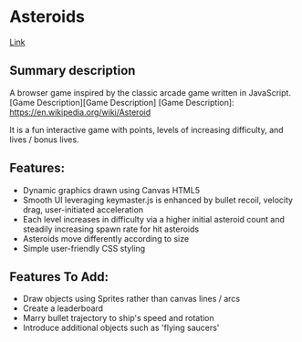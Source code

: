 # Asteroids

[Link][Link]

[Link]: http://TBD

## Summary description

A browser game inspired by the classic arcade game written in JavaScript. [Game Description][Game Description] [Game Description]: https://en.wikipedia.org/wiki/Asteroid

It is a fun interactive game with points, levels of increasing difficulty, and lives / bonus lives.

## Features:

- Dynamic graphics drawn using Canvas HTML5
- Smooth UI leveraging keymaster.js is enhanced by bullet recoil, velocity drag, user-initiated acceleration
- Each level increases in difficulty via a higher initial asteroid count and steadily increasing spawn rate for hit asteroids
- Asteroids move differently according to size
- Simple user-friendly CSS styling

## Features To Add:

- Draw objects using Sprites rather than canvas lines / arcs
- Create a leaderboard
- Marry bullet trajectory to ship's speed and rotation
- Introduce additional objects such as 'flying saucers'

